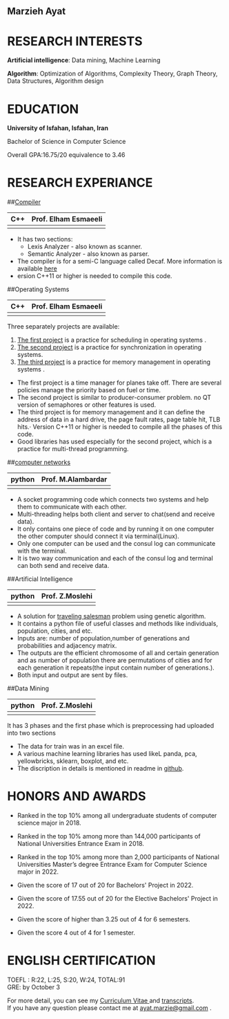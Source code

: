 ## Marzieh Ayat

# RESEARCH INTERESTS
**Artificial intelligence**:  Data mining, Machine Learning  

**Algorithm**: Optimization of Algorithms, Complexity Theory, Graph Theory, Data Structures, Algorithm design  

# EDUCATION
**University of Isfahan, Isfahan, Iran**  

Bachelor of Science in Computer Science  

Overall GPA:16.75/20 equivalence to 3.46    

# RESEARCH EXPERIANCE  
##[Compiler](https://github.com/ayatmarzie/decaf)

| C++ |  Prof. Elham Esmaeeli   |
| --- | --- |
|     |     |

- It has two sections:
   - Lexis Analyzer - also known as scanner.
   - Semantic Analyzer - also known as parser.
- The compiler is for a semi-C language called Decaf. More information is available [here](https://w3.cs.jmu.edu/lam2mo/cs630_2016_01/files/decaf_ref.pdf)
- ersion C++11 or higher is needed to compile this code.  

##Operating Systems

| C++ |  Prof. Elham Esmaeeli   |
| --- | --- |
|     |     |

Three separately projects are available:  
1. [The first project](https://github.com/ayatmarzie/airlinemanager) is a practice for scheduling in operating systems .  
2. [The second project](https://github.com/ayatmarzie/OS_secondproject_senderReciever) is a practice for synchronization in operating systems.  
3. [The third project](https://github.com/ayatmarzie/memorymanagement) is a practice for memory management in operating systems .  
- The first project is a time manager for planes take off. There are several policies manage the priority based on fuel or time.  
- The second project is similar to producer-consumer problem. no QT version of semaphores or other features is used.  
- The third project is for memory management and it can define the address of data in a hard drive, the page fault rates, page table hit, TLB hits.· Version C++11 or higher is needed to compile all the phases of this code.  
- Good libraries has used especially for the second project, which is a practice for multi-thread programming.  

##[computer networks](https://github.com/ayatmarzie/multithreadcommunication)

|python | Prof. M.Alambardar |
| --- | --- |
|     |     |

- A socket programming code which connects two systems and help them to communicate with each
other.
- Multi-threading helps both client and server to chat(send and receive data).
- It only contains one piece of code and by running it on one computer the other computer should connect
it via terminal(Linux).
- Only one computer can be used and the consul log can communicate with the terminal.
- It is two way communication and each of the consul log and terminal can both send and receive data.  

##Artificial Intelligence

|python | Prof. Z.Moslehi |
| --- | --- |
|     |     |

- A solution for [traveling salesman](https://github.com/ayatmarzie/travellingSalesmanGA) problem using genetic algorithm.
- It contains a python file of useful classes and methods like individuals, population, cities, and etc.
- Inputs are: number of population,number of generations and probabilities and adjacency matrix.
- The outputs are the efficient chromosome of all and certain generation and as number of population there
are permutations of cities and for each generation it repeats(the input contain number of generations.).
- Both input and output are sent by files.  

##Data Mining

|python | Prof. Z.Moslehi |
| --- | --- |
|     |     |

It has 3 phases and the first phase which is preprocessing had uploaded into two sections
- The data for train was in an excel file.
- A various machine learning libraries has used likeL panda, pca, yellowbricks, sklearn, boxplot, and etc.
- The discription in details is mentioned in readme in [github](https://github.com/ayatmarzie/data-mining).

# HONORS AND AWARDS  

- Ranked in the top 10% among all undergraduate students of computer science major in 2018.

- Ranked in the top 10% among more than 144,000 participants of National Universities
Entrance Exam in 2018.
- Ranked in the top 10% among more than 2,000 participants of National Universities Master’s degree Entrance Exam for Computer Science major in 2022.
- Given the score of 17 out of 20 for Bachelors' Project in 2022.
- Given the score of 17.55 out of 20 for the Elective Bachelors' Project in 2022.
- Given the score of higher than 3.25 out of 4 for 6 semesters.
- Given the score 4 out of 4 for 1 semester.

# ENGLISH CERTIFICATION
TOEFL : R:22, L:25, S:20, W:24, TOTAL:91  
GRE: by October 3 


For more detail, you can see my [Curriculum Vitae ](https://github.com/ayatmarzie/ayatmarzie.github.io/raw/main/Ayat_CV.pdf) and [transcripts](https://github.com/ayatmarzie/ayatmarzie.github.io/raw/main/transcription%20marzieh%20ayat.pdf).  
If you have any question please contact me at ayat.marzie@gmail.com .

